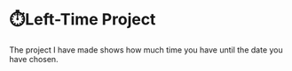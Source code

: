 # ⏱️Left-Time Project
The project I have made shows how much time you have until the date you have chosen.
